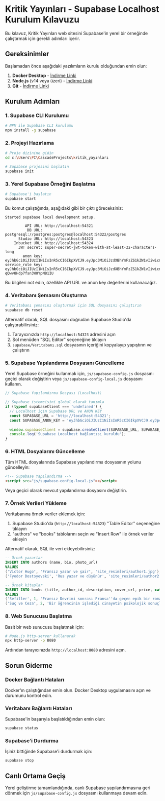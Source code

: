 # Kritik Yayınları - Supabase Localhost Kurulum Kılavuzu

Bu kılavuz, Kritik Yayınları web sitesini Supabase'in yerel bir örneğinde çalıştırmak için gerekli adımları içerir.

## Gereksinimler

Başlamadan önce aşağıdaki yazılımların kurulu olduğundan emin olun:

1. **Docker Desktop** - [İndirme Linki](https://www.docker.com/products/docker-desktop/)
2. **Node.js** (v14 veya üzeri) - [İndirme Linki](https://nodejs.org/)
3. **Git** - [İndirme Linki](https://git-scm.com/downloads)

## Kurulum Adımları

### 1. Supabase CLI Kurulumu

```bash
# NPM ile Supabase CLI kurulumu
npm install -g supabase
```

### 2. Projeyi Hazırlama

```bash
# Proje dizinine gidin
cd c:\Users\PC\CascadeProjects\kritik_yayınları

# Supabase projesini başlatın
supabase init
```

### 3. Yerel Supabase Örneğini Başlatma

```bash
# Supabase'i başlatın
supabase start
```

Bu komut çalıştığında, aşağıdaki gibi bir çıktı göreceksiniz:

```
Started supabase local development setup.

         API URL: http://localhost:54321
          DB URL: postgresql://postgres:postgres@localhost:54322/postgres
      Studio URL: http://localhost:54323
    Inbucket URL: http://localhost:54324
      JWT secret: super-secret-jwt-token-with-at-least-32-characters-long
        anon key: eyJhbGciOiJIUzI1NiIsInR5cCI6IkpXVCJ9.eyJpc3MiOiJzdXBhYmFzZS1kZW1vIiwicm9sZSI6ImFub24iLCJleHAiOjE5ODM4MTI5OTZ9.CRXP1A7WOeoJeXxjNni43kdQwgnWNReilDMblYTn_I0
service_role key: eyJhbGciOiJIUzI1NiIsInR5cCI6IkpXVCJ9.eyJpc3MiOiJzdXBhYmFzZS1kZW1vIiwicm9sZSI6InNlcnZpY2Vfcm9sZSIsImV4cCI6MTk4MzgxMjk5Nn0.EGIM96RAZx35lJzdJsyH-qQwv8Hdp7fsn3W0YpN81IU
```

Bu bilgileri not edin, özellikle API URL ve anon key değerlerini kullanacağız.

### 4. Veritabanı Şemasını Oluşturma

```bash
# Veritabanı şemasını oluşturmak için SQL dosyasını çalıştırın
supabase db reset
```

Alternatif olarak, SQL dosyasını doğrudan Supabase Studio'da çalıştırabilirsiniz:

1. Tarayıcınızda `http://localhost:54323` adresini açın
2. Sol menüden "SQL Editor" seçeneğine tıklayın
3. `supabase/Veritabanı.sql` dosyasının içeriğini kopyalayıp yapıştırın ve çalıştırın

### 5. Supabase Yapılandırma Dosyasını Güncelleme

Yerel Supabase örneğini kullanmak için, `js/supabase-config.js` dosyasını geçici olarak değiştirin veya `js/supabase-config-local.js` dosyasını kullanın.

```javascript
// Supabase Yapılandırma Dosyası (Localhost)

// Supabase istemcisini global olarak tanımla
if (typeof supabaseClient === 'undefined') {
  // Localhost için Supabase URL ve ANON KEY
  const SUPABASE_URL = 'http://localhost:54321';
  const SUPABASE_ANON_KEY = 'eyJhbGciOiJIUzI1NiIsInR5cCI6IkpXVCJ9.eyJpc3MiOiJzdXBhYmFzZS1kZW1vIiwicm9sZSI6ImFub24iLCJleHAiOjE5ODM4MTI5OTZ9.CRXP1A7WOeoJeXxjNni43kdQwgnWNReilDMblYTn_I0';
  
  window.supabaseClient = supabase.createClient(SUPABASE_URL, SUPABASE_ANON_KEY);
  console.log('Supabase Localhost bağlantısı kuruldu');
}
```

### 6. HTML Dosyalarını Güncelleme

Tüm HTML dosyalarında Supabase yapılandırma dosyasının yolunu güncelleyin:

```html
<!-- Supabase Yapılandırma -->
<script src="js/supabase-config-local.js"></script>
```

Veya geçici olarak mevcut yapılandırma dosyasını değiştirin.

### 7. Örnek Verileri Yükleme

Veritabanına örnek veriler eklemek için:

1. Supabase Studio'da (`http://localhost:54323`) "Table Editor" seçeneğine tıklayın
2. "authors" ve "books" tablolarını seçin ve "Insert Row" ile örnek veriler ekleyin

Alternatif olarak, SQL ile veri ekleyebilirsiniz:

```sql
-- Örnek yazarlar
INSERT INTO authors (name, bio, photo_url) 
VALUES 
('Victor Hugo', 'Fransız yazar ve şair', 'site_resimleri/author1.jpg'),
('Fyodor Dostoyevski', 'Rus yazar ve düşünür', 'site_resimleri/author2.jpg');

-- Örnek kitaplar
INSERT INTO books (title, author_id, description, cover_url, price, category, year, pages, is_new, is_bestseller) 
VALUES 
('Sefiller', 1, 'Fransız Devrimi sonrası Fransa''da geçen epik bir roman', 'site_resimleri/1.png', '0', 'Genel', 1862, 1232, true, true),
('Suç ve Ceza', 2, 'Bir öğrencinin işlediği cinayetin psikolojik sonuçlarını anlatan roman', 'site_resimleri/2.png', '0', 'Genel', 1866, 576, false, true);
```

### 8. Web Sunucusu Başlatma

Basit bir web sunucusu başlatmak için:

```bash
# Node.js http-server kullanarak
npx http-server -p 8080
```

Ardından tarayıcınızda `http://localhost:8080` adresini açın.

## Sorun Giderme

### Docker Bağlantı Hataları

Docker'ın çalıştığından emin olun. Docker Desktop uygulamasını açın ve durumunu kontrol edin.

### Veritabanı Bağlantı Hataları

Supabase'in başarıyla başlatıldığından emin olun:

```bash
supabase status
```

### Supabase'i Durdurma

İşiniz bittiğinde Supabase'i durdurmak için:

```bash
supabase stop
```

## Canlı Ortama Geçiş

Yerel geliştirme tamamlandığında, canlı Supabase yapılandırmasına geri dönmek için `js/supabase-config.js` dosyasını kullanmaya devam edin.
